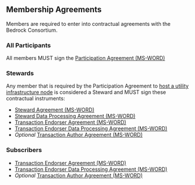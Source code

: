 ## Membership Agreements

Members are required to enter into contractual agreements with the Bedrock Consortium.

### All Participants
All members MUST sign the [Participation Agreement (MS-WORD)](./contracts/bbu_participation_agreement.docx)

### Stewards
Any member that is required by the Participation Agreement to
[host a utility infrastructure node](https://bedrock-consortium.github.io/bbu-gf/gf_info/membership/#membership-types) is considered a Steward and MUST sign these contractual instruments:

* [Steward Agreement (MS-WORD)](./contracts/steward_agreement.docx)
* [Steward Data Processing Agreement (MS-WORD)](./contracts/steward_dpa.docx)
* [Transaction Endorser Agreement (MS-WORD)](./contracts/trx_endorser_agreement.docx)
* [Transaction Endorser Data Processing Agreement (MS-WORD)](./contracts/trx_endorser_dpa.docx)
* *Optional* [Transaction Author Agreement (MS-WORD)](./contracts/trx_author_agreement.docx)

### Subscribers
* [Transaction Endorser Agreement (MS-WORD)](./contracts/trx_endorser_agreement.docx)
* [Transaction Endorser Data Processing Agreement (MS-WORD)](./contracts/trx_endorser_dpa.docx)
* *Optional* [Transaction Author Agreement (MS-WORD)](./contracts/trx_author_agreement.docx)
